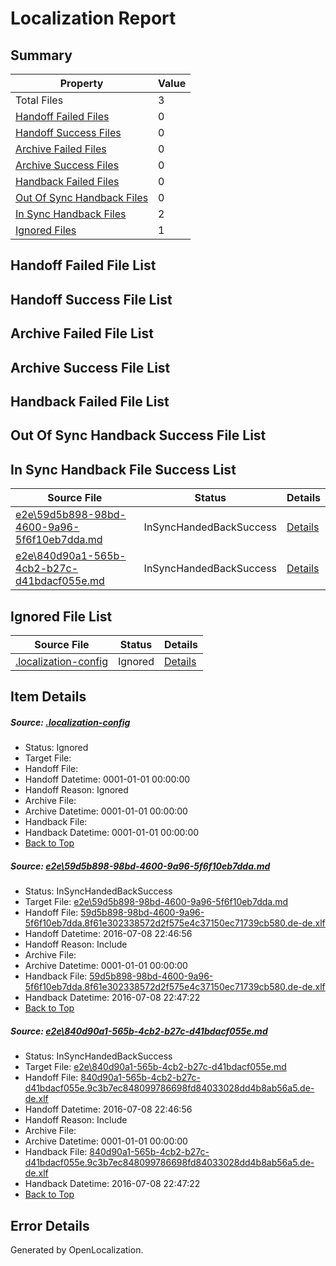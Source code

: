 # <a name='report-top'></a> Localization Report

## Summary
 Property | Value 
 -------- | ----- 
 Total Files | 3
[ Handoff Failed Files ](#handoff-failed-list)| 0
[ Handoff Success Files ](#handoff-success-list)| 0
[ Archive Failed Files ](#archive-failed-list)| 0
[ Archive Success Files ](#archive-success-list)| 0
[ Handback Failed Files ](#handback-failed-list)| 0
[ Out Of Sync Handback Files ](#outofsync-handback-success-list)| 0
[ In Sync Handback Files ](#insync-handback-success-list)| 2
[ Ignored Files ](#ignored-list)| 1

## <a name='handoff-failed-list'></a> Handoff Failed File List

## <a name='handoff-success-list'></a> Handoff Success File List

## <a name='archive-failed-list'></a> Archive Failed File List

## <a name='archive-success-list'></a> Archive Success File List

## <a name='handback-failed-list'></a> Handback Failed File List

## <a name='outofsync-handback-success-list'></a> Out Of Sync Handback Success File List

## <a name='insync-handback-success-list'></a> In Sync Handback File Success List
 Source File | Status | Details 
 ----------- | ------ | ------- 
 [e2e\59d5b898-98bd-4600-9a96-5f6f10eb7dda.md](https://github.com/OpenLocalizationTestOrg/oltest/blob/e9afaa691fb471cde822c9a5262aed14585f541b/e2e/59d5b898-98bd-4600-9a96-5f6f10eb7dda.md) | InSyncHandedBackSuccess | [Details](#d2c5f3cfb908c76f032f6b93407f0c9cb656ea491)
 [e2e\840d90a1-565b-4cb2-b27c-d41bdacf055e.md](https://github.com/OpenLocalizationTestOrg/oltest/blob/e9afaa691fb471cde822c9a5262aed14585f541b/e2e/840d90a1-565b-4cb2-b27c-d41bdacf055e.md) | InSyncHandedBackSuccess | [Details](#55a84a26ced94f9d5d727d68a774cf01f766f4982)

## <a name='ignored-list'></a> Ignored File List
 Source File | Status | Details 
 ----------- | ------ | ------- 
 [.localization-config](https://github.com/OpenLocalizationTestOrg/oltest/blob/e9afaa691fb471cde822c9a5262aed14585f541b/.localization-config) | Ignored | [Details](#3d4f252ac210baf56311d7e97dcc2db10974dbd20)

## Item Details
##### <a name='3d4f252ac210baf56311d7e97dcc2db10974dbd20'></a> Source: [.localization-config](https://github.com/OpenLocalizationTestOrg/oltest/blob/e9afaa691fb471cde822c9a5262aed14585f541b/.localization-config)
* Status: Ignored
* Target File: 
* Handoff File: 
* Handoff Datetime: 0001-01-01 00:00:00
* Handoff Reason: Ignored
* Archive File: 
* Archive Datetime: 0001-01-01 00:00:00
* Handback File: 
* Handback Datetime: 0001-01-01 00:00:00
* [Back to Top](#report-top)

##### <a name='d2c5f3cfb908c76f032f6b93407f0c9cb656ea491'></a> Source: [e2e\59d5b898-98bd-4600-9a96-5f6f10eb7dda.md](https://github.com/OpenLocalizationTestOrg/oltest/blob/e9afaa691fb471cde822c9a5262aed14585f541b/e2e/59d5b898-98bd-4600-9a96-5f6f10eb7dda.md)
* Status: InSyncHandedBackSuccess
* Target File: [e2e\59d5b898-98bd-4600-9a96-5f6f10eb7dda.md](https://github.com/OpenLocalizationTestOrg/oltest-dede-fly/blob/65ca392e692a00a0ded1bda1507808be87210a98/e2e/59d5b898-98bd-4600-9a96-5f6f10eb7dda.md)
* Handoff File: [59d5b898-98bd-4600-9a96-5f6f10eb7dda.8f61e302338572d2f575e4c37150ec71739cb580.de-de.xlf](https://github.com/OpenLocalizationTestOrg/olhandoff-e2e/blob/c524c34f68b26318b725bd2049883be083f9cb6a/ol-handoff/OpenLocalizationTestOrg/oltest-dede-fly/ci/ht/59d5b898-98bd-4600-9a96-5f6f10eb7dda.8f61e302338572d2f575e4c37150ec71739cb580.de-de.xlf)
* Handoff Datetime: 2016-07-08 22:46:56
* Handoff Reason: Include
* Archive File: 
* Archive Datetime: 0001-01-01 00:00:00
* Handback File: [59d5b898-98bd-4600-9a96-5f6f10eb7dda.8f61e302338572d2f575e4c37150ec71739cb580.de-de.xlf](https://github.com/OpenLocalizationTestOrg/olhandback-e2e/blob/61e65b6d704972b3e6082e91089ac00512ab699f/ol-handback/OpenLocalizationTestOrg/oltest-dede-fly/ci/ht/59d5b898-98bd-4600-9a96-5f6f10eb7dda.8f61e302338572d2f575e4c37150ec71739cb580.de-de.xlf)
* Handback Datetime: 2016-07-08 22:47:22
* [Back to Top](#report-top)

##### <a name='55a84a26ced94f9d5d727d68a774cf01f766f4982'></a> Source: [e2e\840d90a1-565b-4cb2-b27c-d41bdacf055e.md](https://github.com/OpenLocalizationTestOrg/oltest/blob/e9afaa691fb471cde822c9a5262aed14585f541b/e2e/840d90a1-565b-4cb2-b27c-d41bdacf055e.md)
* Status: InSyncHandedBackSuccess
* Target File: [e2e\840d90a1-565b-4cb2-b27c-d41bdacf055e.md](https://github.com/OpenLocalizationTestOrg/oltest-dede-fly/blob/65ca392e692a00a0ded1bda1507808be87210a98/e2e/840d90a1-565b-4cb2-b27c-d41bdacf055e.md)
* Handoff File: [840d90a1-565b-4cb2-b27c-d41bdacf055e.9c3b7ec848099786698fd84033028dd4b8ab56a5.de-de.xlf](https://github.com/OpenLocalizationTestOrg/olhandoff-e2e/blob/c524c34f68b26318b725bd2049883be083f9cb6a/ol-handoff/OpenLocalizationTestOrg/oltest-dede-fly/ci/ht/840d90a1-565b-4cb2-b27c-d41bdacf055e.9c3b7ec848099786698fd84033028dd4b8ab56a5.de-de.xlf)
* Handoff Datetime: 2016-07-08 22:46:56
* Handoff Reason: Include
* Archive File: 
* Archive Datetime: 0001-01-01 00:00:00
* Handback File: [840d90a1-565b-4cb2-b27c-d41bdacf055e.9c3b7ec848099786698fd84033028dd4b8ab56a5.de-de.xlf](https://github.com/OpenLocalizationTestOrg/olhandback-e2e/blob/61e65b6d704972b3e6082e91089ac00512ab699f/ol-handback/OpenLocalizationTestOrg/oltest-dede-fly/ci/ht/840d90a1-565b-4cb2-b27c-d41bdacf055e.9c3b7ec848099786698fd84033028dd4b8ab56a5.de-de.xlf)
* Handback Datetime: 2016-07-08 22:47:22
* [Back to Top](#report-top)


## Error Details

Generated by OpenLocalization.
